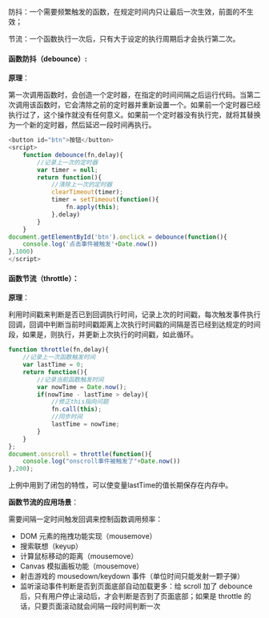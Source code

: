 防抖：一个需要频繁触发的函数，在规定时间内只让最后一次生效，前面的不生效；

节流：一个函数执行一次后，只有大于设定的执行周期后才会执行第二次。

#### 函数防抖（debounce）:

**原理**：

第一次调用函数时，会创造一个定时器，在指定的时间间隔之后运行代码。当第二次调用该函数时，它会清除之前的定时器并重新设置一个。如果前一个定时器已经执行过了，这个操作就没有任何意义。如果前一个定时器没有执行完，就将其替换为一个新的定时器，然后延迟一段时间再执行。

```javascript
<button id="btn">按钮</button>
<srcipt>
    function debounce(fn,delay){
    	//记录上一次的定时器
    	var timer = null;
        return function(){
			//清除上一次的定时器
            clearTimeout(timer);
            timer = setTimeout(function(){
                fn.apply(this);
            },delay)
        }
	}
document.getElementById('btn').onclick = debounce(function(){
    console.log('点击事件被触发'+Date.now())
},1000)
</script>
```











#### 函数节流（throttle）：

**原理**：

利用时间戳来判断是否已到回调执行时间，记录上次的时间戳，每次触发事件执行回调，回调中判断当前时间戳距离上次执行时间戳的间隔是否已经到达规定的时间段，如果是，则执行，并更新上次执行的时间戳，如此循环。

```javascript
function throttle(fn,delay){
    //记录上一次函数触发时间
    var lastTime = 0;
    return function(){
        //记录当前函数触发时间
        var nowTime = Date.now();
        if(nowTime - lastTime > delay){
            //修正this指向问题
            fn.call(this);
            //同步时间
            lastTime = nowTime;
        }
    }
};
document.onscroll = throttle(function(){
    console.log("onscroll事件被触发了"+Date.now())
},200);
```

上例中用到了闭包的特性，可以使变量lastTime的值长期保存在内存中。

**函数节流的应用场景**：

需要间隔一定时间触发回调来控制函数调用频率：

- DOM 元素的拖拽功能实现（mousemove）
- 搜索联想（keyup）
- 计算鼠标移动的距离（mousemove）
- Canvas 模拟画板功能（mousemove）
- 射击游戏的 mousedown/keydown 事件（单位时间只能发射一颗子弹）
- 监听滚动事件判断是否到页面底部自动加载更多：给 scroll 加了 debounce 后，只有用户停止滚动后，才会判断是否到了页面底部；如果是 throttle 的话，只要页面滚动就会间隔一段时间判断一次





